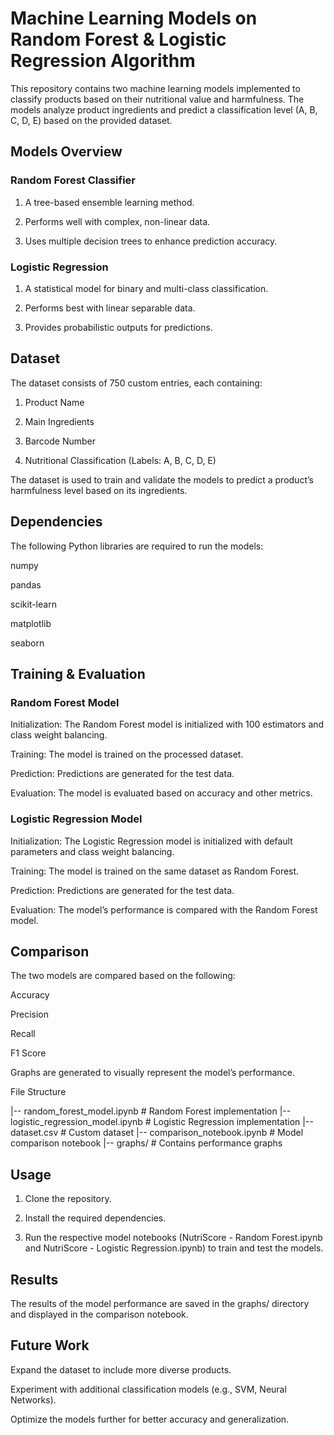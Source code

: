 # Machine Learning Models on Random Forest & Logistic Regression Algorithm

This repository contains two machine learning models implemented to classify products based on their nutritional value and harmfulness. The models analyze product ingredients and predict a classification level (A, B, C, D, E) based on the provided dataset.

## Models Overview

### Random Forest Classifier

1. A tree-based ensemble learning method.

2. Performs well with complex, non-linear data.

3. Uses multiple decision trees to enhance prediction accuracy.

### Logistic Regression

1. A statistical model for binary and multi-class classification.

2. Performs best with linear separable data.

3. Provides probabilistic outputs for predictions.

## Dataset

The dataset consists of 750 custom entries, each containing:

1. Product Name

2. Main Ingredients

3. Barcode Number

4. Nutritional Classification (Labels: A, B, C, D, E)


The dataset is used to train and validate the models to predict a product’s harmfulness level based on its ingredients.

## Dependencies

The following Python libraries are required to run the models:

numpy

pandas

scikit-learn

matplotlib

seaborn

## Training & Evaluation

### Random Forest Model

Initialization: The Random Forest model is initialized with 100 estimators and class weight balancing.

Training: The model is trained on the processed dataset.

Prediction: Predictions are generated for the test data.

Evaluation: The model is evaluated based on accuracy and other metrics.

### Logistic Regression Model

Initialization: The Logistic Regression model is initialized with default parameters and class weight balancing.

Training: The model is trained on the same dataset as Random Forest.

Prediction: Predictions are generated for the test data.

Evaluation: The model’s performance is compared with the Random Forest model.

## Comparison

The two models are compared based on the following:

Accuracy

Precision

Recall

F1 Score

Graphs are generated to visually represent the model’s performance.

File Structure

|-- random_forest_model.ipynb    	# Random Forest implementation
|-- logistic_regression_model.ipynb  	# Logistic Regression implementation
|-- dataset.csv                  	# Custom dataset
|-- comparison_notebook.ipynb    	# Model comparison notebook
|-- graphs/                      	# Contains performance graphs

## Usage

1. Clone the repository.

2. Install the required dependencies.

3. Run the respective model notebooks (NutriScore - Random Forest.ipynb and NutriScore - Logistic Regression.ipynb) to train and test the models.


## Results

The results of the model performance are saved in the graphs/ directory and displayed in the comparison notebook.

## Future Work

Expand the dataset to include more diverse products.

Experiment with additional classification models (e.g., SVM, Neural Networks).

Optimize the models further for better accuracy and generalization.
